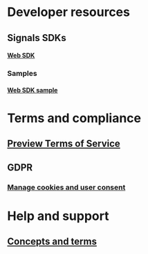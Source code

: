 <!--
# Take a tour
## [What is Product Insights?](xref:developers/quick-starts/what-is)
## [Who is using Product Insights?](xref:developers/quick-starts/who-uses)
## [How do I get started?](xref:developers/quick-starts/how-to-get-started)
-->

<!--
# Get started
## [Create your team](xref:developers/quick-starts/create-a-team)
## [Send your signal](xref:developers/quick-starts/1_view-signals)
## [Analyze your data](xref:developers/tutorials/create-dashboard)
## [Gain insights](xref:developers/quick-starts/3_get-insights)
-->

<!-- # Do more -->

<!--
## Explore samples
### [Explore in-built samples](xref:developers/tutorials/explore-samples)
-->

<!--
## Send signals
### [Import signals from other fabrics](xref:developers/tutorials/import-signals)
### [Send signals using SDKs](xref:developers/tutorials/send-additional-signals)
### [Enrich your data with CDS](xref:developers/tutorials/enrichment)
### [Get API token/Ingestion key](xref:developers/downloads/api-token)
### [Understand our ingestion schema](xref:developers/tutorials/ingestion-schema)
-->

<!--
## Analyze data
### [Explore your data](xref:developers/tutorials/exploredraft)
### [Create charts and dashboards](xref:developers/tutorials/editchart)
### [Collaborate on your insights](xref:developers/tutorials/collaborate)
-->

<!--
## Gain insights
### [Fix data gaps](xref:developers/tutorials/insights-fix-data-gaps)
### [Smooth data](xref:developers/tutorials/insights-smooth-data)
### [Run comparisons](xref:developers/tutorials/insights-run-comparisons)
### [Analyze data using expressions](xref:developers/tutorials/expressions)
-->

<!--
## Export signals and insights
### [Export to Azure Data Lake Storage](xref:developers/tutorials/ADLS-Export)
### [Export to Power BI](xref:developers/tutorials/exportpowerbi)
### [Embed in Dynamics 365](xref:developers/tutorials/embed)
-->

<!-- ## [Manage teams and projects](xref:developers/dev-resources/manage-teams) -->

<!-- ## [Administer organizations with Microsoft accounts](xref:topics/msa-organization-administration) -->

<!-- # [Video curriculum](xref:developers/tutorials/video-curriculum) -->

# Developer resources
<!-- ## [Quick links](xref:developers/dev-resources/index) -->

## Signals SDKs
<!-- ### [Downloads](xref:developers/dev-resources/downloads) -->

<!--### [Tutorials](xref:developers/downloads/tutorials/index) -->
#### [Web SDK](xref:topics/getting-started-websdk)
<!--
#### [Android (mobile, Java)](xref:developers/downloads/android-java)
#### [iOS/macOS (Objective-C)](xref:developers/downloads/ios-objc)
#### [.NET](xref:developers/downloads/dotnet)
#### [Python](xref:developers/downloads/python)
#### [Web/React (JavaScript)](xref:developers/downloads/js)
-->

### Samples
<!--
#### [Android SDK sample](xref:developers/downloads/android-java-sample)
#### [iOS/macOS SDK sample](xref:developers/downloads/ios-objc-sample)
#### [.NET SDK sample](xref:developers/downloads/dotnet-sample)
#### [Python SDK sample](xref:developers/downloads/python-sample)
#### [Web/React SDK sample](xref:developers/downloads/js-sample)
-->
#### [Web SDK sample](xref:topics/websdk-sample)

<!--
## [Event sending tool](xref:developers/downloads/ingest)
## [Drag and drop tool](xref:developers/tutorials/csv-drag-drop)
## [Azure IoT/Event hubs](xref:developers/downloads/iot-hub)
-->

# Terms and compliance
<!-- ## [Terms of service](xref:developers/articles/terms-of-service) -->
## [Preview Terms of Service](xref:topics/preview-terms)

## GDPR
### [Manage cookies and user consent](xref:topics/manage-cookies-user-consent)
<!--
### [Delete and export user data](xref:developers/articles/delete-export)
### [Manage lifecycle of user data](xref:developers/articles/user-content)
## [Product limitations for public preview](xref:developers/tutorials/product-preview-limitations)
-->

# Help and support
## [Concepts and terms](xref:topics/concepts-terminology)
<!--
## [Contact us](xref:developers/customer-care/support)
## [Engage community](xref:developers/customer-care/community)
## [Supported languages](xref:developers/customer-care/supported-lang)
## [Signal throttling volume](xref:developers/customer-care/signal-volume)
-->
